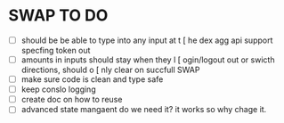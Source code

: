 # SWAP TO DO

- [ ] should be be able to type into any input at t [ he dex agg api support specfing token out
- [ ] amounts in inputs should stay when they l [ ogin/logout out or swicth directions, should o [ nly clear on succfull SWAP
- [ ] make sure code is clean and type safe
- [ ] keep conslo logging
- [ ] create doc on how to reuse
- [ ] advanced state mangaent do we need it? it works so why chage it.